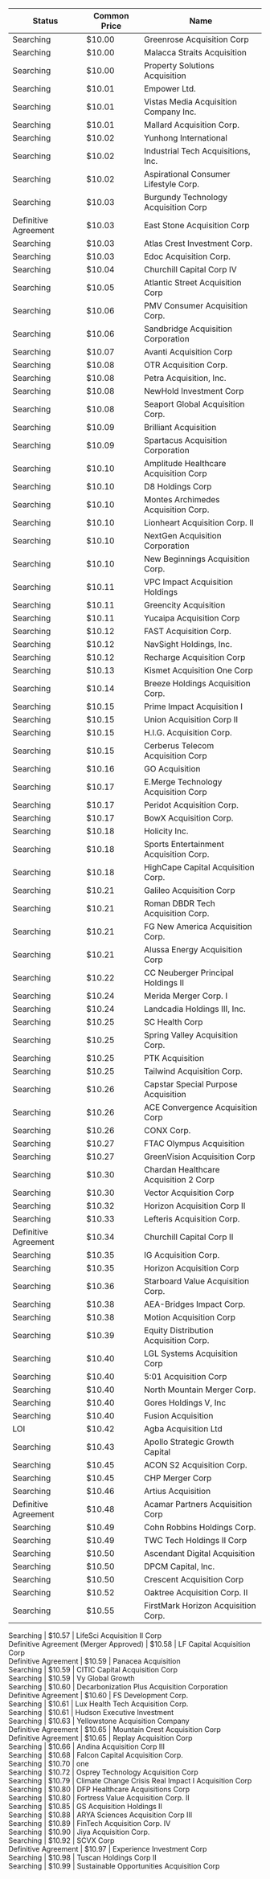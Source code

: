 Status                                 | Common Price  | Name                                                
-------------------------------------- | ------------- | ----------------------------------------------------
Searching                              | $10.00        | Greenrose Acquisition Corp                          
Searching                              | $10.00        | Malacca Straits Acquisition                         
Searching                              | $10.00        | Property Solutions Acquisition                      
Searching                              | $10.01        | Empower Ltd.                                        
Searching                              | $10.01        | Vistas Media Acquisition Company Inc.               
Searching                              | $10.01        | Mallard Acquisition Corp.                           
Searching                              | $10.02        | Yunhong International                               
Searching                              | $10.02        | Industrial Tech Acquisitions, Inc.                  
Searching                              | $10.02        | Aspirational Consumer Lifestyle Corp.               
Searching                              | $10.03        | Burgundy Technology Acquisition Corp                
Definitive Agreement                   | $10.03        | East Stone Acquisition Corp                         
Searching                              | $10.03        | Atlas Crest Investment Corp.                        
Searching                              | $10.03        | Edoc Acquisition Corp.                              
Searching                              | $10.04        | Churchill Capital Corp IV                           
Searching                              | $10.05        | Atlantic Street Acquisition Corp                    
Searching                              | $10.06        | PMV Consumer Acquisition Corp.                      
Searching                              | $10.06        | Sandbridge Acquisition Corporation                  
Searching                              | $10.07        | Avanti Acquisition Corp                             
Searching                              | $10.08        | OTR Acquisition Corp.                               
Searching                              | $10.08        | Petra Acquisition, Inc.                             
Searching                              | $10.08        | NewHold Investment Corp                             
Searching                              | $10.08        | Seaport Global Acquisition Corp.                    
Searching                              | $10.09        | Brilliant Acquisition                               
Searching                              | $10.09        | Spartacus Acquisition Corporation                   
Searching                              | $10.10        | Amplitude Healthcare Acquisition Corp               
Searching                              | $10.10        | D8 Holdings Corp                                    
Searching                              | $10.10        | Montes Archimedes Acquisition Corp.                 
Searching                              | $10.10        | Lionheart Acquisition Corp. II                      
Searching                              | $10.10        | NextGen Acquisition Corporation                     
Searching                              | $10.10        | New Beginnings Acquisition Corp.                    
Searching                              | $10.11        | VPC Impact Acquisition Holdings                     
Searching                              | $10.11        | Greencity Acquisition                               
Searching                              | $10.11        | Yucaipa Acquisition Corp                            
Searching                              | $10.12        | FAST Acquisition Corp.                              
Searching                              | $10.12        | NavSight Holdings, Inc.                             
Searching                              | $10.12        | Recharge Acquisition Corp                           
Searching                              | $10.13        | Kismet Acquisition One Corp                         
Searching                              | $10.14        | Breeze Holdings Acquisition Corp.                   
Searching                              | $10.15        | Prime Impact Acquisition I                          
Searching                              | $10.15        | Union Acquisition Corp II                           
Searching                              | $10.15        | H.I.G. Acquisition Corp.                            
Searching                              | $10.15        | Cerberus Telecom Acquisition Corp                   
Searching                              | $10.16        | GO Acquisition                                      
Searching                              | $10.17        | E.Merge Technology Acquisition Corp                 
Searching                              | $10.17        | Peridot Acquisition Corp.                           
Searching                              | $10.17        | BowX Acquisition Corp.                              
Searching                              | $10.18        | Holicity Inc.                                       
Searching                              | $10.18        | Sports Entertainment Acquisition Corp.              
Searching                              | $10.18        | HighCape Capital Acquisition Corp.                  
Searching                              | $10.21        | Galileo Acquisition Corp                            
Searching                              | $10.21        | Roman DBDR Tech Acquisition Corp.                   
Searching                              | $10.21        | FG New America Acquisition Corp.                    
Searching                              | $10.21        | Alussa Energy Acquisition Corp                      
Searching                              | $10.22        | CC Neuberger Principal Holdings II                  
Searching                              | $10.24        | Merida Merger Corp. I                               
Searching                              | $10.24        | Landcadia Holdings III, Inc.​                       
Searching                              | $10.25        | SC Health Corp                                      
Searching                              | $10.25        | Spring Valley Acquisition Corp.                     
Searching                              | $10.25        | PTK Acquisition                                     
Searching                              | $10.25        | Tailwind Acquisition Corp.                          
Searching                              | $10.26        | Capstar Special Purpose Acquisition                 
Searching                              | $10.26        | ACE Convergence Acquisition Corp                    
Searching                              | $10.26        | CONX Corp.                                          
Searching                              | $10.27        | FTAC Olympus Acquisition                            
Searching                              | $10.27        | GreenVision Acquisition Corp                        
Searching                              | $10.30        | Chardan Healthcare Acquisition 2 Corp               
Searching                              | $10.30        | Vector Acquisition Corp                             
Searching                              | $10.32        | Horizon Acquisition Corp II                         
Searching                              | $10.33        | Lefteris Acquisition Corp.                          
Definitive Agreement                   | $10.34        | Churchill Capital Corp II                           
Searching                              | $10.35        | IG Acquisition Corp.                                
Searching                              | $10.35        | Horizon Acquisition Corp                            
Searching                              | $10.36        | Starboard Value Acquisition Corp.                   
Searching                              | $10.38        | AEA-Bridges Impact Corp.                            
Searching                              | $10.38        | Motion Acquisition Corp                             
Searching                              | $10.39        | Equity Distribution Acquisition Corp.               
Searching                              | $10.40        | LGL Systems Acquisition Corp                        
Searching                              | $10.40        | 5:01 Acquisition Corp                               
Searching                              | $10.40        | North Mountain Merger Corp.                         
Searching                              | $10.40        | Gores Holdings V, Inc                               
Searching                              | $10.40        | Fusion Acquisition                                  
LOI                                    | $10.42        | Agba Acquisition Ltd                                
Searching                              | $10.43        | Apollo Strategic Growth Capital                     
Searching                              | $10.45        | ACON S2 Acquisition Corp.                           
Searching                              | $10.45        | CHP Merger Corp                                     
Searching                              | $10.46        | Artius Acquisition                                  
Definitive Agreement                   | $10.48        | Acamar Partners Acquisition Corp                    
Searching                              | $10.49        | Cohn Robbins Holdings Corp.                         
Searching                              | $10.49        | TWC Tech Holdings II Corp                           
Searching                              | $10.50        | Ascendant Digital Acquisition                       
Searching                              | $10.50        | DPCM Capital, Inc.                                  
Searching                              | $10.50        | Crescent Acquisition Corp                           
Searching                              | $10.52        | Oaktree Acquisition Corp. II                        
Searching                              | $10.55        | FirstMark Horizon Acquisition Corp.
                
Searching                              | $10.57        | LifeSci Acquisition II Corp                         
Definitive Agreement (Merger Approved) | $10.58        | LF Capital Acquisition Corp                         
Definitive Agreement                   | $10.59        | Panacea Acquisition                                 
Searching                              | $10.59        | CITIC Capital Acquisition Corp                      
Searching                              | $10.59        | Vy Global Growth                                    
Searching                              | $10.60        | Decarbonization Plus Acquisition Corporation        
Definitive Agreement                   | $10.60        | FS Development Corp.                                
Searching                              | $10.61        | Lux Health Tech Acquisition Corp.                   
Searching                              | $10.61        | Hudson Executive Investment                         
Searching                              | $10.63        | Yellowstone Acquisition Company                     
Definitive Agreement                   | $10.65        | Mountain Crest Acquisition Corp                     
Definitive Agreement                   | $10.65        | Replay Acquisition Corp                             
Searching                              | $10.66        | Andina Acquisition Corp III                         
Searching                              | $10.68        | Falcon Capital Acquisition Corp.                    
Searching                              | $10.70        | one                                                 
Searching                              | $10.72        | Osprey Technology Acquisition Corp                  
Searching                              | $10.79        | Climate Change Crisis Real Impact I Acquisition Corp
Searching                              | $10.80        | DFP Healthcare Acquisitions Corp                    
Searching                              | $10.80        | Fortress Value Acquisition Corp. II                 
Searching                              | $10.85        | GS Acquisition Holdings II                          
Searching                              | $10.88        | ARYA Sciences Acquisition Corp III                  
Searching                              | $10.89        | FinTech Acquisition Corp. IV                        
Searching                              | $10.90        | Jiya Acquisition Corp.                              
Searching                              | $10.92        | SCVX Corp                                           
Definitive Agreement                   | $10.97        | Experience Investment Corp                          
Searching                              | $10.98        | Tuscan Holdings Corp II                             
Searching                              | $10.99        | Sustainable Opportunities Acquisition Corp          
